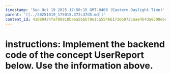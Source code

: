 ```yaml
---
timestamp: 'Sun Oct 19 2025 17:50:15 GMT-0400 (Eastern Daylight Time)'
parent: '[[../20251019_175015.372c47d5.md]]'
content_id: 41080424faf88918ba6a5b6b79e1ca554661716b972caae4b4da8308ebd92f08
---
```


# instructions: Implement the backend code of the concept UserReport below. Use the information above.
